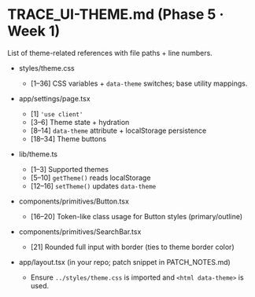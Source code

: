 # TRACE_UI-THEME.md (Phase 5 · Week 1)

List of theme-related references with file paths + line numbers.

- styles/theme.css
  - [1–36] CSS variables + `data-theme` switches; base utility mappings.

- app/settings/page.tsx
  - [1] `'use client'`
  - [3–6] Theme state + hydration
  - [8–14] `data-theme` attribute + localStorage persistence
  - [18–34] Theme buttons

- lib/theme.ts
  - [1–3] Supported themes
  - [5–10] `getTheme()` reads localStorage
  - [12–16] `setTheme()` updates `data-theme`

- components/primitives/Button.tsx
  - [16–20] Token-like class usage for Button styles (primary/outline)

- components/primitives/SearchBar.tsx
  - [21] Rounded full input with border (ties to theme border color)

- app/layout.tsx (in your repo; patch snippet in PATCH_NOTES.md)
  - Ensure `../styles/theme.css` is imported and `<html data-theme>` is used.
